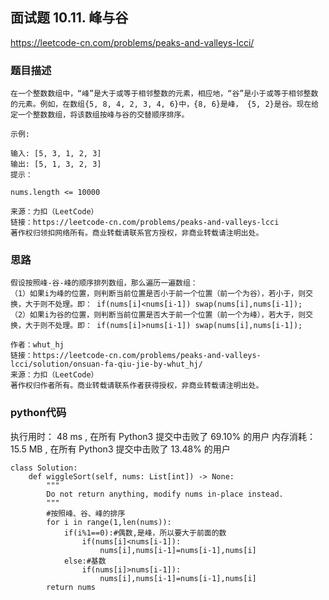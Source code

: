 ## 面试题 10.11. 峰与谷


https://leetcode-cn.com/problems/peaks-and-valleys-lcci/



### 题目描述

```
在一个整数数组中，“峰”是大于或等于相邻整数的元素，相应地，“谷”是小于或等于相邻整数的元素。例如，在数组{5, 8, 4, 2, 3, 4, 6}中，{8, 6}是峰， {5, 2}是谷。现在给定一个整数数组，将该数组按峰与谷的交替顺序排序。

示例:

输入: [5, 3, 1, 2, 3]
输出: [5, 1, 3, 2, 3]
提示：

nums.length <= 10000

来源：力扣（LeetCode）
链接：https://leetcode-cn.com/problems/peaks-and-valleys-lcci
著作权归领扣网络所有。商业转载请联系官方授权，非商业转载请注明出处。

```



### 思路

```
假设按照峰-谷-峰的顺序排列数组，那么遍历一遍数组：
（1）如果i为峰的位置，则判断当前位置是否小于前一个位置（前一个为谷），若小于，则交换，大于则不处理。即： if(nums[i]<nums[i-1]) swap(nums[i],nums[i-1]);
（2）如果i为谷的位置，则判断当前位置是否大于前一个位置（前一个为峰），若大于，则交换，大于则不处理。即： if(nums[i]>nums[i-1]) swap(nums[i],nums[i-1]);

作者：whut_hj
链接：https://leetcode-cn.com/problems/peaks-and-valleys-lcci/solution/onsuan-fa-qiu-jie-by-whut_hj/
来源：力扣（LeetCode）
著作权归作者所有。商业转载请联系作者获得授权，非商业转载请注明出处。
```



### python代码
执行用时：
48 ms
, 在所有 Python3 提交中击败了
69.10%
的用户
内存消耗：
15.5 MB
, 在所有 Python3 提交中击败了
13.48%
的用户
```
class Solution:
    def wiggleSort(self, nums: List[int]) -> None:
        """
        Do not return anything, modify nums in-place instead.
        """
        #按照峰、谷、峰的排序
        for i in range(1,len(nums)):
            if(i%1==0):#偶数,是峰，所以要大于前面的数
                if(nums[i]<nums[i-1]):
                    nums[i],nums[i-1]=nums[i-1],nums[i]
            else:#基数
                if(nums[i]>nums[i-1]):
                    nums[i],nums[i-1]=nums[i-1],nums[i]
        return nums
```

